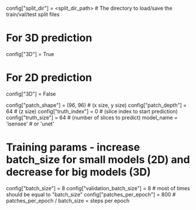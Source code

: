 ###
config["split_dir"] = <split_dir_path> # The directory to load/save the train/val/test split files

# For 3D prediction
config["3D"] = True

# For 2D prediction
config["3D"] = False

config["patch_shape"] = (96, 96)  # (x size, y size)
config["patch_depth"] = 64 # (z size)
config["truth_index"] = 0 # (slice index to start prediction)
config["truth_size"] = 64 # (number of slices to predict)
model_name = 'isensee'  # or 'unet'

# Training params - increase batch_size for small models (2D) and decrease for big models (3D)
config["batch_size"] = 8
config["validation_batch_size"] = 8 # most of times should be equal to "batch_size"
config["patches_per_epoch"] = 800  # patches_per_epoch / batch_size = steps per epoch

